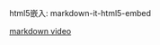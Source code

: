

html5嵌入: markdown-it-html5-embed

[markdown video](https://stackoverflow.com/questions/46273751/how-can-i-add-a-video-in-markdown)